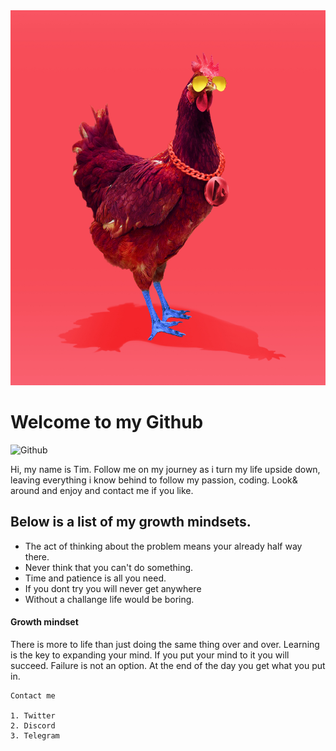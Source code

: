 
<img src="0c88d9a5a734f6ea56d20d6b90e3e4c5a465bdc5.jpeg" width="600" height="600"/>


# __Welcome to my Github__

![Github](https://github.com/jimbobdxb/reading-notes)

Hi, my name is Tim. Follow me on my journey as i turn my life upside down, leaving everything i know behind to follow my passion, coding. Look& around and enjoy and contact me if you like.

## Below is a list of my growth mindsets.


 - The act of thinking about the problem means your already half way there. 
 - Never think that you can't do something. 
 - Time and patience is all you need.
 - If you dont try you will never get anywhere
 - Without a challange life would be boring. 

#### __Growth mindset__ 

There is more to life than just doing the same thing over and over. Learning is the key to expanding your mind. If you put your mind to it you will succeed. Failure is not an option. At the end of the day you get what you put in. 



```
Contact me 

1. Twitter 
2. Discord
3. Telegram

```








